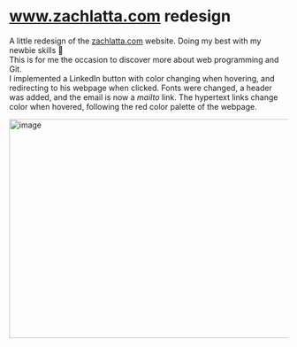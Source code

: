 # www.zachlatta.com redesign
A little redesign of the [zachlatta.com](zachlatta.com) website.
Doing my best with my newbie skills 🫠 </br>
This is for me the occasion to discover more about web programming and Git.</br>
I implemented a LinkedIn button with color changing when hovering, and redirecting to his webpage when clicked.
Fonts were changed, a header was added, and the email is now a *mailto* link.
The hypertext links change color when hovered, following the red color palette of the webpage.

<img width="1582" height="396" alt="image" src="https://github.com/user-attachments/assets/0cd9545b-996c-434e-b65c-fdeb65545f2f" />

